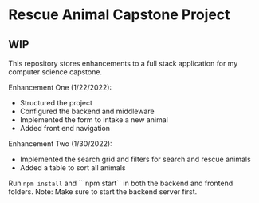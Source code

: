 # Rescue Animal Capstone Project

## WIP

This repository stores enhancements to a full stack application for my computer science capstone.

Enhancement One (1/22/2022): 
- Structured the project
- Configured the backend and middleware
- Implemented the form to intake a new animal
- Added front end navigation

Enhancement Two (1/30/2022):
- Implemented the search grid and filters for search and rescue animals
- Added a table to sort all animals


Run ```npm install``` and ```npm start`` in both the backend and frontend folders.
Note: Make sure to start the backend server first. 
